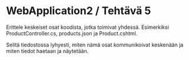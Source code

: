 # WebApplication2 / Tehtävä 5

Erittele keskeiset osat koodista, jotka toimivat yhdessä. Esimerkiksi ProductController.cs, products.json ja Product.cshtml.

Selitä tiedostossa lyhyesti, miten nämä osat kommunikoivat keskenään ja miten tiedot haetaan ja näytetään.

